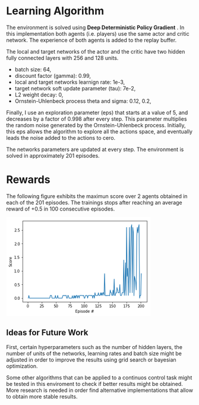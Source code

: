 

# Learning Algorithm



The environment is solved using **Deep Deterministic Policy Gradient** . In this implementation both agents  (i.e. players) use the same actor and critic network. The experience of both agents is added to the replay buffer. 

The local and target networks of the actor and the critic have two hidden fully connected layers with 256 and 128 units. 

* batch size: 64, 
* discount factor (gamma): 0.99,
* local and target networks learnign rate: 1e-3,
* target network soft update parameter (tau): 7e-2,
* L2 weight decay: 0,
* Ornstein-Uhlenbeck process theta and sigma: 0.12, 0.2,

Finally, I use an exploration parameter (eps) that starts at a value of 5, and decreases by a factor of 0.998 after every step. This parameter multiplies the random noise generated by the Ornstein-Uhlenbeck process. Initially, this eps allows the algorithm to explore all the actions space, and eventually leads the noise added to the actions to cero. 

The networks parameters are updated at every step. The environment is solved in approximately 201 episodes. 



# Rewards



The following figure exhibits the maximun score over 2 agents obtained in each of the 201 episodes. The trainings stops after reaching an average reward of +0.5 in 100 consecutive episodes.



![](images/scores.png)



## Ideas for Future Work

First, certain hyperparameters such as the number of hidden layers, the number of units of the networks, learning rates and batch size might be adjusted in order to improve the results using grid search or bayesian optimization.

Some other algorithms that can be applied to a continuos control task might be tested in this enviroment to check if better results might be obtained. More research is needed in order find alternative implementations that allow to obtain more stable results. 